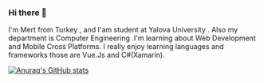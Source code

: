 ### Hi there 👋

I'm Mert from Turkey , and I'am student at Yalova University . Also my department is Computer Engineering .I'm learning about Web Development and Mobile Cross Platforms. I really enjoy learning languages and frameworks those are Vue.Js and C#(Xamarin).

[![Anurag's GitHub stats](https://github-readme-stats.vercel.app/api?username=mertaydin9999)](https://github.com/anuraghazra/github-readme-stats)
